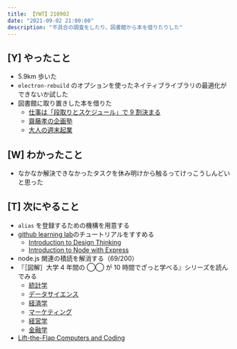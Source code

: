 ```yaml
---
title: 【YWT】210902
date: "2021-09-02 21:00:00"
description: "不具合の調査をしたり、図書館から本を借りたりした"
---
```


## [Y] やったこと

- 5.9km 歩いた
- `electron-rebuild` のオプションを使ったネイティブライブラリの最適化ができないか試した
- 図書館に取り置きした本を借りた
  - [仕事は「段取りとスケジュール」で 9 割決まる](https://www.amazon.co.jp/dp/4756920047)
  - [齋藤孝の企画塾](https://www.amazon.co.jp/dp/4480428739)
  - [大人の週末起業](https://www.amazon.co.jp/dp/4295403032)

## [W] わかったこと

- なかなか解決できなかったタスクを休み明けから触るってけっこうしんどいと思った

## [T] 次にやること

- `alias` を登録するための機構を用意する
- [github learning lab](https://lab.github.com/githubtraining)のチュートリアルをすすめる
  - [Introduction to Design Thinking](https://lab.github.com/githubtraining/introduction-to-design-thinking)
  - [Introduction to Node with Express](https://lab.github.com/everydeveloper/introduction-to-node-with-express)
- node.js 関連の積読を解消する（69/200）
- 『［図解］大学 4 年間の ◯◯ が 10 時間でざっと学べる』シリーズを読んでみる
  - [統計学](https://www.amazon.co.jp/dp/B07PXB4NN9)
  - [データサイエンス](https://www.amazon.co.jp/dp/B07XNW3TQM)
  - [経済学](https://www.amazon.co.jp/dp/B01KNLFHH6)
  - [マーケティング](https://www.amazon.co.jp/dp/B07BNC2SV3)
  - [経営学](https://www.amazon.co.jp/dp/B071SKDF3L)
  - [金融学](https://www.amazon.co.jp/dp/B07BB6Z7FW)
- [Lift-the-Flap Computers and Coding](https://www.amazon.co.jp/dp/1409591514)

<!-- https://twitter.com/camomile_cafe/status/1433753885714182145?s=20 -->
